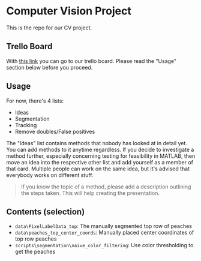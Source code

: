 # Computer Vision Project 

This is the repo for our CV project.

## Trello Board

With [this link](https://trello.com/invite/b/B6VGnxzG/1d087491803e63ed6d702d956e233a1a/computer-vision-project) you can go to our trello board. Please read the "Usage" section below before you proceed. 

## Usage

For now, there's 4 lists:
- Ideas
- Segmentation
- Tracking
- Remove doubles/False positives

The "Ideas" list contains methods that nobody has looked at in detail yet. You can add methods to it anytime regardless. If you decide to investigate a method further, especially concerning testing for feasibility in MATLAB, then move an idea into the respective other list and add yourself as a member of that card. Multiple people can work on the same idea, but it's advised that everybody works on different stuff.

> If you know the topic of a method, please add a description outlining the steps taken. This will help creating the presentation.

## Contents (selection)

- ```data\PixelLabelData_top```: The manually segmented top row of peaches
- ```data\peaches_top_center_coords```: Manually placed center coordinates of top row peaches
- ```scripts\segmentation\naive_color_filtering```: Use color thresholding to get the peaches